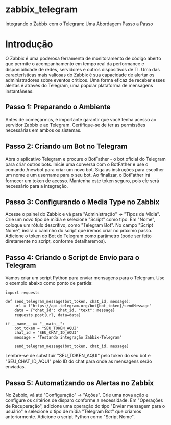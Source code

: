 # zabbix_telegram
Integrando o Zabbix com o Telegram: Uma Abordagem Passo a Passo

# Introdução

O Zabbix é uma poderosa ferramenta de monitoramento de código aberto que permite o acompanhamento em tempo real da performance e disponibilidade de redes, servidores e outros dispositivos de TI. Uma das características mais valiosas do Zabbix é sua capacidade de alertar os administradores sobre eventos críticos. Uma forma eficaz de receber esses alertas é através do Telegram, uma popular plataforma de mensagens instantâneas.

## Passo 1: Preparando o Ambiente

Antes de começarmos, é importante garantir que você tenha acesso ao servidor Zabbix e ao Telegram. Certifique-se de ter as permissões necessárias em ambos os sistemas.

## Passo 2: Criando um Bot no Telegram

Abra o aplicativo Telegram e procure o BotFather - o bot oficial do Telegram para criar outros bots. Inicie uma conversa com o BotFather e use o comando /newbot para criar um novo bot.
Siga as instruções para escolher um nome e um username para o seu bot.
Ao finalizar, o BotFather irá fornecer um token de acesso. Mantenha este token seguro, pois ele será necessário para a integração.

## Passo 3: Configurando o Media Type no Zabbix

Acesse o painel do Zabbix e vá para "Administração" -> "Tipos de Mídia".
Crie um novo tipo de mídia e selecione "Script" como tipo.
Em "Nome", coloque um rótulo descritivo, como "Telegram Bot".
No campo "Script Nome", insira o caminho do script que iremos criar no próximo passo.
Adicione o token do Bot do Telegram como parâmetro (pode ser feito diretamente no script, conforme detalharemos).

## Passo 4: Criando o Script de Envio para o Telegram

Vamos criar um script Python para enviar mensagens para o Telegram. Use o exemplo abaixo como ponto de partida:

```script Python
import requests

def send_telegram_message(bot_token, chat_id, message):
    url = f"https://api.telegram.org/bot{bot_token}/sendMessage"
    data = {"chat_id": chat_id, "text": message}
    requests.post(url, data=data)

if __name__ == "__main__":
    bot_token = "SEU_TOKEN_AQUI"
    chat_id = "SEU_CHAT_ID_AQUI"
    message = "Testando integração Zabbix-Telegram"

    send_telegram_message(bot_token, chat_id, message)
```

Lembre-se de substituir "SEU_TOKEN_AQUI" pelo token do seu bot e "SEU_CHAT_ID_AQUI" pelo ID do chat para onde as mensagens serão enviadas.

## Passo 5: Automatizando os Alertas no Zabbix

No Zabbix, vá até "Configuração" -> "Ações".
Crie uma nova ação e configure os critérios de disparo conforme a necessidade.
Em "Operações de Recuperação", adicione uma operação do tipo "Enviar mensagem para o usuário" e selecione o tipo de mídia "Telegram Bot" que criamos anteriormente.
Adicione o script Python como "Script Nome".

